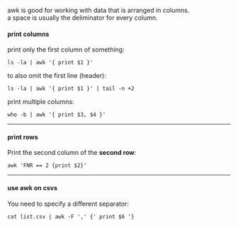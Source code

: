 awk is good for working with data that is arranged in columns.\
a space is usually the deliminator for every column.

#### print columns

print only the first column of something:
```
ls -la | awk '{ print $1 }'
```

to also omit the first line (header):
```
ls -la | awk '{ print $1 }' | tail -n +2
```

print multiple columns:
```
who -b | awk '{ print $3, $4 }'
```
***

#### print rows

Print the second column of the **second row**:
```
awk 'FNR == 2 {print $2}'
```
***

#### use awk on csvs

You need to specify a different separator:
```
cat list.csv | awk -F ',' {' print $6 '}
```
